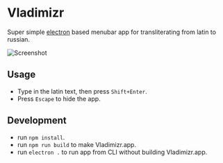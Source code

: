 # Vladimizr

Super simple [electron](https://github.com/atom/electron) based menubar app
for transliterating from latin to russian.

![Screenshot](https://raw.github.com/kostia/vladimizr/master/screenshot.png)

## Usage

- Type in the latin text, then press `Shift+Enter`.
- Press `Escape` to hide the app.

## Development

- run `npm install`.
- run `npm run build` to make Vladimizr.app.
- run `electron .` to run app from CLI without building Vladimizr.app.
